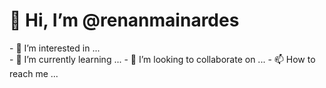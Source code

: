 <h1> 👋 Hi, I’m @renanmainardes </h1>
- 👀 I’m interested in ... <br>
- 🌱 I’m currently learning ...
- 💞️ I’m looking to collaborate on ...
- 📫 How to reach me ...





<!---
renanmainardes/renanmainardes is a ✨ special ✨ repository because its `README.md` (this file) appears on your GitHub profile.
You can click the Preview link to take a look at your changes.
--->
